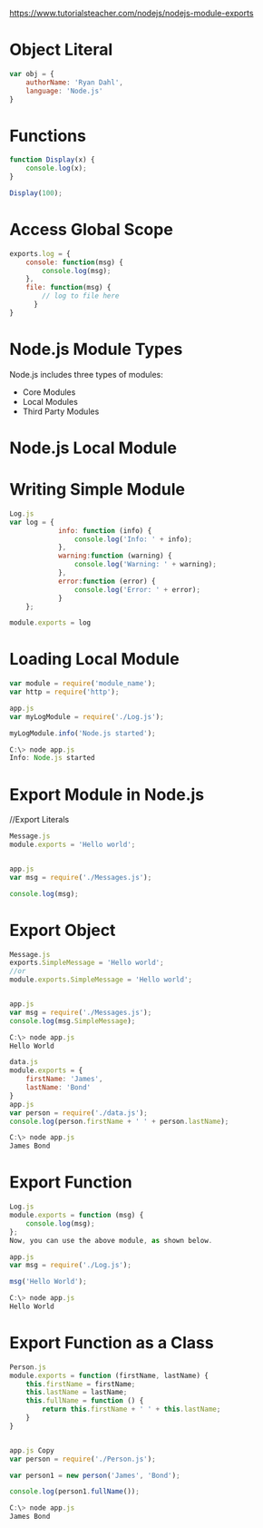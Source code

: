 https://www.tutorialsteacher.com/nodejs/nodejs-module-exports


# Object Literal
```javascript
var obj = {
    authorName: 'Ryan Dahl',
    language: 'Node.js'
}
```


# Functions
```js
function Display(x) { 
    console.log(x);
}

Display(100);
```


# Access Global Scope
```js
exports.log = {
    console: function(msg) {
        console.log(msg);
    },
    file: function(msg) {
        // log to file here
      }
}
```


# Node.js Module Types
Node.js includes three types of modules:
* Core Modules
* Local Modules
* Third Party Modules



# Node.js Local Module

# Writing Simple Module
```javascript
Log.js 
var log = {
            info: function (info) { 
                console.log('Info: ' + info);
            },
            warning:function (warning) { 
                console.log('Warning: ' + warning);
            },
            error:function (error) { 
                console.log('Error: ' + error);
            }
    };

module.exports = log
```

# Loading Local Module
```javascript
var module = require('module_name');
var http = require('http');
```

```javascript
app.js
var myLogModule = require('./Log.js');

myLogModule.info('Node.js started');
```

```javascript
C:\> node app.js
Info: Node.js started
```


#  Export Module in Node.js

//Export Literals 
```javascript
Message.js 
module.exports = 'Hello world';


app.js 
var msg = require('./Messages.js');

console.log(msg);

```


# Export Object
```javascript
Message.js 
exports.SimpleMessage = 'Hello world';
//or
module.exports.SimpleMessage = 'Hello world';


app.js
var msg = require('./Messages.js');
console.log(msg.SimpleMessage);

C:\> node app.js
Hello World
```


```javascript
data.js 
module.exports = {
    firstName: 'James',
    lastName: 'Bond'
}
app.js 
var person = require('./data.js');
console.log(person.firstName + ' ' + person.lastName);

C:\> node app.js
James Bond

```


# Export Function
```javascript
Log.js 
module.exports = function (msg) { 
    console.log(msg);
};
Now, you can use the above module, as shown below.

app.js 
var msg = require('./Log.js');

msg('Hello World');

C:\> node app.js
Hello World
```



# Export Function as a Class
```javascript
Person.js 
module.exports = function (firstName, lastName) {
    this.firstName = firstName;
    this.lastName = lastName;
    this.fullName = function () { 
        return this.firstName + ' ' + this.lastName;
    }
}


app.js Copy
var person = require('./Person.js');

var person1 = new person('James', 'Bond');

console.log(person1.fullName());

C:\> node app.js
James Bond
```